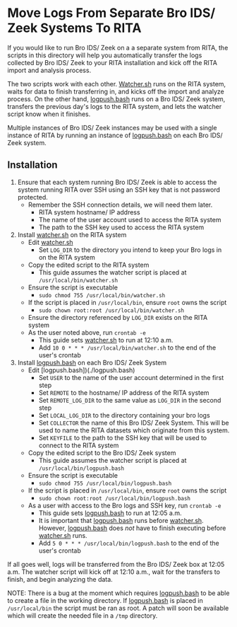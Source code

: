 # Move Logs From Separate Bro IDS/ Zeek Systems To RITA

If you would like to run Bro IDS/ Zeek on a a separate system from RITA,
the scripts in this directory will help you automatically transfer the logs
collected by Bro IDS/ Zeek to your RITA installation and kick off the
RITA import and analysis process.

The two scripts work with each other. [Watcher.sh](./watcher.sh) runs on the
RITA system, waits for data to finish transferring in, and kicks off the
import and analyze process. On the other hand, [logpush.bash](./logpush.bash)
runs on a Bro IDS/ Zeek system, transfers the previous day's logs to the
RITA system, and lets the watcher script know when it finishes.

Multiple instances of Bro IDS/ Zeek instances may be used with a single instance
of RITA by running an instance of [logpush.bash](./logpush.bash) on each
Bro IDS/ Zeek system.

## Installation

1. Ensure that each system running Bro IDS/ Zeek is able to access the system running RITA over SSH using an SSH key that is not password protected.
    - Remember the SSH connection details, we will need them later.
        - RITA system hostname/ IP address
        - The name of the user account used to access the RITA system
        - The path to the SSH key used to access the RITA system
1. Install [watcher.sh](./watcher.sh) on the RITA system
    - Edit [watcher.sh](./watcher.sh)
        - Set `LOG_DIR` to the directory you intend to keep your Bro logs in on the RITA system
    - Copy the edited script to the RITA system
        - This guide assumes the watcher script is placed at `/usr/local/bin/watcher.sh`
    - Ensure the script is executable
        - `sudo chmod 755 /usr/local/bin/watcher.sh`
    - If the script is placed in `/usr/local/bin`, ensure `root` owns the script
        - `sudo chown root:root /usr/local/bin/watcher.sh`
    - Ensure the directory referenced by `LOG_DIR` exists on the RITA system
    - As the user noted above, run `crontab -e`
        - This guide sets [watcher.sh](./watcher.sh) to run at 12:10 a.m.
        - Add `10 0 * * * /usr/local/bin/watcher.sh` to the end of the user's crontab
1. Install [logpush.bash](./logpush.bash) on each Bro IDS/ Zeek System
    - Edit [logpush.bash])(./logpush.bash)
        - Set `USER` to the name of the user account determined in the first step
        - Set `REMOTE` to the hostname/ IP address of the RITA system
        - Set `REMOTE_LOG_DIR` to the same value as `LOG_DIR` in the second step
        - Set `LOCAL_LOG_DIR` to the directory containing your bro logs
        - Set `COLLECTOR` the name of this Bro IDS/ Zeek System. This will be used to name the RITA datasets which originate from this system.
        - Set `KEYFILE` to the path to the SSH key that will be used to connect to the RITA system
    - Copy the edited script to the Bro IDS/ Zeek system
        - This guide assumes the watcher script is placed at `/usr/local/bin/logpush.bash`
    - Ensure the script is executable
        - `sudo chmod 755 /usr/local/bin/logpush.bash`
    - If the script is placed in `/usr/local/bin`, ensure `root` owns the script
        - `sudo chown root:root /usr/local/bin/logpush.bash`
    - As a user with access to the Bro logs and SSH key, run `crontab -e`
        - This guide sets [logpush.bash](./logpush.bash) to run at 12:05 a.m.
        - It is important that [logpush.bash](./logpush.bash) runs before [watcher.sh](./watcher.sh). However, [logpush.bash](./logpush.bash) does *not* have to finish executing before [watcher.sh](./watcher.sh) runs.
        - Add `5 0 * * * /usr/local/bin/logpush.bash` to the end of the user's crontab

If all goes well, logs will be transferred from the Bro IDS/ Zeek box at 12:05 a.m. The watcher script will kick off at 12:10 a.m., wait for the transfers to finish, and begin analyzing the data.

NOTE: There is a bug at the moment which requires [logpush.bash](./logpush.bash) to be able to create a file in the working directory. If [logpush.bash](./logpush.bash) is placed in `/usr/local/bin` the script must be ran as root. A patch will soon be available which will create the needed file in a `/tmp` directory.
